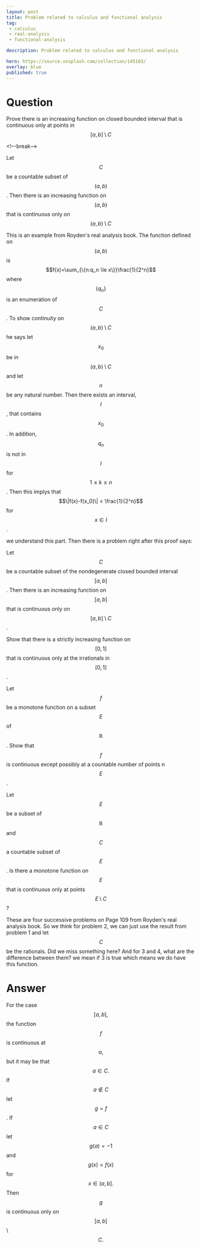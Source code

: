 ```yaml
---
layout: post
title: Problem related to calculus and functional analysis
tag:
 - calculus
 - real-analysis
 - functional-analysis

description: Problem related to calculus and functional analysis

hero: https://source.unsplash.com/collection/145103/
overlay: blue 
published: true
---
```


# Question 

Prove there is an increasing function on closed bounded interval that is continuous only at points in $$[a,b] \setminus C$$

<!–-break-–>



Let $$C$$ be a countable subset of $$(a,b)$$.
 Then there is an increasing function on $$(a,b)$$ that is continuous only on $$(a,b)\setminus C$$

This is an example from Royden's real analysis book.
 The function defined on $$(a,b)$$ is $$f(x)=\sum_{\{n:q_n \le x\}}\frac{1}{2^n}$$ where $$\{q_n\}$$ is an enumeration of $$C$$ .
 To show continuity on $$(a,b)\setminus C$$ he says let $$x_0$$ be in $$(a,b)\setminus C$$ and let $$n$$ be any natural number.
 Then there exists an interval, $$I$$, that contains $$x_0$$.
 In addition, $$q_n$$ is not in $$I$$ for $$1\le k \le n$$.
 Then this implys that $$\|f(x)-f(x_0)\| < \frac{1}{2^n}$$ for $$x \in I$$.
 
we understand this part.
 Then there is a problem right after this proof says:


Let $$C$$ be a countable subset of the nondegenerate closed bounded interval $$[a,b]$$.
 Then there is an increasing  function on $$[a,b]$$ that is continuous only on $$[a,b]\setminus C$$.



Show that there is a strictly increasing function on $$[0,1]$$ that is continuous only at the irrationals in $$[0,1]$$.

Let $$f$$ be a monotone function on a subset $$E$$ of $$\mathbb R$$.
 Show that $$f$$ is continuous except possibly at a countable number of points n $$E$$.
 
Let $$E$$ be a subset of $$\mathbb R$$ and $$C$$ a countable subset of $$E$$.
 Is there a monotone function on $$E$$ that is continuous only at points $$E \setminus C$$?


These are four successive problems on Page 109 from Royden's real analysis book.
 So we think for problem 2, we can just use the result from problem 1 and let $$C$$ be the rationals.
 Did we miss something here?
And for 3 and 4, what are the difference between them? we mean if 3 is true which means we do have this function.


# Answer 


For the case $$[a,b],$$ the function $$f$$ is continuous at $$a,$$ but it may be that $$a\in C.$$ 
If $$a\not\in C $$ let $$g=f$$. 
If $$a\in C $$ let $$g(a)=-1$$ and $$g(x)=f(x)$$ for $$x\in (a,b]. $$
Then $$g$$ is continuous only on $$[a,b]$$ \ $$C.$$ 

